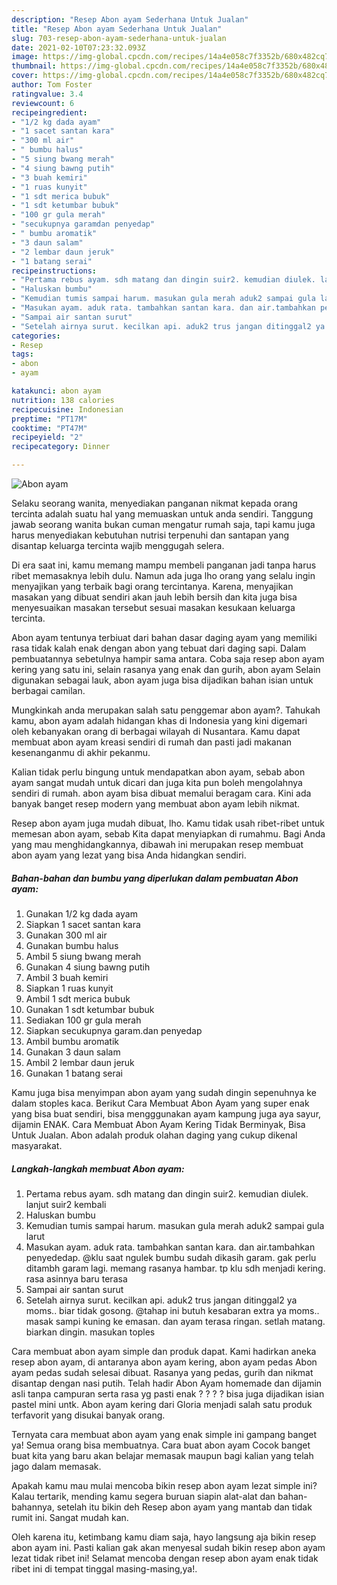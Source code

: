 ```yaml
---
description: "Resep Abon ayam Sederhana Untuk Jualan"
title: "Resep Abon ayam Sederhana Untuk Jualan"
slug: 703-resep-abon-ayam-sederhana-untuk-jualan
date: 2021-02-10T07:23:32.093Z
image: https://img-global.cpcdn.com/recipes/14a4e058c7f3352b/680x482cq70/abon-ayam-foto-resep-utama.jpg
thumbnail: https://img-global.cpcdn.com/recipes/14a4e058c7f3352b/680x482cq70/abon-ayam-foto-resep-utama.jpg
cover: https://img-global.cpcdn.com/recipes/14a4e058c7f3352b/680x482cq70/abon-ayam-foto-resep-utama.jpg
author: Tom Foster
ratingvalue: 3.4
reviewcount: 6
recipeingredient:
- "1/2 kg dada ayam"
- "1 sacet santan kara"
- "300 ml air"
- " bumbu halus"
- "5 siung bwang merah"
- "4 siung bawng putih"
- "3 buah kemiri"
- "1 ruas kunyit"
- "1 sdt merica bubuk"
- "1 sdt ketumbar bubuk"
- "100 gr gula merah"
- "secukupnya garamdan penyedap"
- " bumbu aromatik"
- "3 daun salam"
- "2 lembar daun jeruk"
- "1 batang serai"
recipeinstructions:
- "Pertama rebus ayam. sdh matang dan dingin suir2. kemudian diulek. lanjut suir2 kembali"
- "Haluskan bumbu"
- "Kemudian tumis sampai harum. masukan gula merah aduk2 sampai gula larut"
- "Masukan ayam. aduk rata. tambahkan santan kara. dan air.tambahkan penyededap. @klu saat ngulek bumbu sudah dikasih garam. gak perlu ditambh garam lagi. memang rasanya hambar. tp klu sdh menjadi kering. rasa asinnya baru terasa"
- "Sampai air santan surut"
- "Setelah airnya surut. kecilkan api. aduk2 trus jangan ditinggal2 ya moms.. biar tidak gosong. @tahap ini butuh kesabaran extra ya moms.. masak sampi kuning ke emasan. dan ayam terasa ringan. setlah matang. biarkan dingin. masukan toples"
categories:
- Resep
tags:
- abon
- ayam

katakunci: abon ayam 
nutrition: 138 calories
recipecuisine: Indonesian
preptime: "PT17M"
cooktime: "PT47M"
recipeyield: "2"
recipecategory: Dinner

---
```



![Abon ayam](https://img-global.cpcdn.com/recipes/14a4e058c7f3352b/680x482cq70/abon-ayam-foto-resep-utama.jpg)

Selaku seorang wanita, menyediakan panganan nikmat kepada orang tercinta adalah suatu hal yang memuaskan untuk anda sendiri. Tanggung jawab seorang  wanita bukan cuman mengatur rumah saja, tapi kamu juga harus menyediakan kebutuhan nutrisi terpenuhi dan santapan yang disantap keluarga tercinta wajib menggugah selera.

Di era  saat ini, kamu memang mampu membeli panganan jadi tanpa harus ribet memasaknya lebih dulu. Namun ada juga lho orang yang selalu ingin menyajikan yang terbaik bagi orang tercintanya. Karena, menyajikan masakan yang dibuat sendiri akan jauh lebih bersih dan kita juga bisa menyesuaikan masakan tersebut sesuai masakan kesukaan keluarga tercinta. 

Abon ayam tentunya terbiuat dari bahan dasar daging ayam yang memiliki rasa tidak kalah enak dengan abon yang tebuat dari daging sapi. Dalam pembuatannya sebetulnya hampir sama antara. Coba saja resep abon ayam kering yang satu ini, selain rasanya yang enak dan gurih, abon ayam Selain digunakan sebagai lauk, abon ayam juga bisa dijadikan bahan isian untuk berbagai camilan.

Mungkinkah anda merupakan salah satu penggemar abon ayam?. Tahukah kamu, abon ayam adalah hidangan khas di Indonesia yang kini digemari oleh kebanyakan orang di berbagai wilayah di Nusantara. Kamu dapat membuat abon ayam kreasi sendiri di rumah dan pasti jadi makanan kesenanganmu di akhir pekanmu.

Kalian tidak perlu bingung untuk mendapatkan abon ayam, sebab abon ayam sangat mudah untuk dicari dan juga kita pun boleh mengolahnya sendiri di rumah. abon ayam bisa dibuat memalui beragam cara. Kini ada banyak banget resep modern yang membuat abon ayam lebih nikmat.

Resep abon ayam juga mudah dibuat, lho. Kamu tidak usah ribet-ribet untuk memesan abon ayam, sebab Kita dapat menyiapkan di rumahmu. Bagi Anda yang mau menghidangkannya, dibawah ini merupakan resep membuat abon ayam yang lezat yang bisa Anda hidangkan sendiri.

<!--inarticleads1-->

##### Bahan-bahan dan bumbu yang diperlukan dalam pembuatan Abon ayam:

1. Gunakan 1/2 kg dada ayam
1. Siapkan 1 sacet santan kara
1. Gunakan 300 ml air
1. Gunakan  bumbu halus
1. Ambil 5 siung bwang merah
1. Gunakan 4 siung bawng putih
1. Ambil 3 buah kemiri
1. Siapkan 1 ruas kunyit
1. Ambil 1 sdt merica bubuk
1. Gunakan 1 sdt ketumbar bubuk
1. Sediakan 100 gr gula merah
1. Siapkan secukupnya garam.dan penyedap
1. Ambil  bumbu aromatik
1. Gunakan 3 daun salam
1. Ambil 2 lembar daun jeruk
1. Gunakan 1 batang serai


Kamu juga bisa menyimpan abon ayam yang sudah dingin sepenuhnya ke dalam stoples kaca. Berikut Cara Membuat Abon Ayam yang super enak yang bisa buat sendiri, bisa mengggunakan ayam kampung juga aya sayur, dijamin ENAK. Cara Membuat Abon Ayam Kering Tidak Berminyak, Bisa Untuk Jualan. Abon adalah produk olahan daging yang cukup dikenal masyarakat. 

<!--inarticleads2-->

##### Langkah-langkah membuat Abon ayam:

1. Pertama rebus ayam. sdh matang dan dingin suir2. kemudian diulek. lanjut suir2 kembali
1. Haluskan bumbu
1. Kemudian tumis sampai harum. masukan gula merah aduk2 sampai gula larut
1. Masukan ayam. aduk rata. tambahkan santan kara. dan air.tambahkan penyededap. @klu saat ngulek bumbu sudah dikasih garam. gak perlu ditambh garam lagi. memang rasanya hambar. tp klu sdh menjadi kering. rasa asinnya baru terasa
1. Sampai air santan surut
1. Setelah airnya surut. kecilkan api. aduk2 trus jangan ditinggal2 ya moms.. biar tidak gosong. @tahap ini butuh kesabaran extra ya moms.. masak sampi kuning ke emasan. dan ayam terasa ringan. setlah matang. biarkan dingin. masukan toples


Cara membuat abon ayam simple dan produk dapat. Kami hadirkan aneka resep abon ayam, di antaranya abon ayam kering, abon ayam pedas Abon ayam pedas sudah selesai dibuat. Rasanya yang pedas, gurih dan nikmat disantap dengan nasi putih. Telah hadir Abon Ayam homemade dan dijamin asli tanpa campuran serta rasa yg pasti enak ? ? ? ? bisa juga dijadikan isian pastel mini untk. Abon ayam kering dari Gloria menjadi salah satu produk terfavorit yang disukai banyak orang. 

Ternyata cara membuat abon ayam yang enak simple ini gampang banget ya! Semua orang bisa membuatnya. Cara buat abon ayam Cocok banget buat kita yang baru akan belajar memasak maupun bagi kalian yang telah jago dalam memasak.

Apakah kamu mau mulai mencoba bikin resep abon ayam lezat simple ini? Kalau tertarik, mending kamu segera buruan siapin alat-alat dan bahan-bahannya, setelah itu bikin deh Resep abon ayam yang mantab dan tidak rumit ini. Sangat mudah kan. 

Oleh karena itu, ketimbang kamu diam saja, hayo langsung aja bikin resep abon ayam ini. Pasti kalian gak akan menyesal sudah bikin resep abon ayam lezat tidak ribet ini! Selamat mencoba dengan resep abon ayam enak tidak ribet ini di tempat tinggal masing-masing,ya!.

